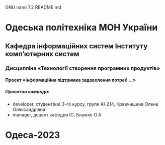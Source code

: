   GNU nano 7.2                       README.md        

# Одеська політехніка МОН України
## Кафедра інформаційних систем Інституту комп’ютерних систем
### Дисципліна «Технології створення програмних продуктів»
#### Проєкт «Інформаційна підтримка задоволення потреб ...»

##### Проєктна команда:
- developer, студент(ка) 3-го курсу, групи АІ-214, Кравчишина Олена Олександрівна
- manager, доцент кафедри ІС, Блажко О.А

# Одеса-2023
